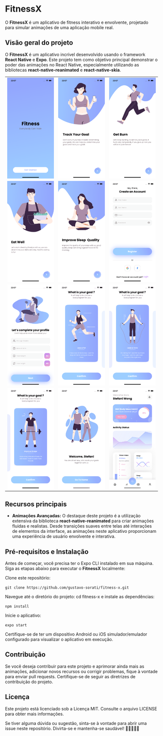 # FitnessX

O **FitnessX** é um aplicativo de fitness interativo e envolvente, projetado para simular animações de uma aplicação mobile real.

## Visão geral do projeto

O **FitnessX** é um aplicativo incrível desenvolvido usando o framework **React Native** e **Expo**. Este projeto tem como objetivo principal demonstrar o poder das animações no React Native, especialmente utilizando as bibliotecas **react-native-reanimated** e **react-native-skia**.

<table>
  <tr>
    <td><img src="./_docs/app_01.png" alt="Image 1"></td>
    <td><img src="./_docs/app_02.png" alt="Image 1"></td>
    <td><img src="./_docs/app_03.png" alt="Image 1"></td>
  </tr>
  <tr>
    <td><img src="./_docs/app_04.png" alt="Image 1"></td>
    <td><img src="./_docs/app_05.png" alt="Image 1"></td>
    <td><img src="./_docs/app_06.png" alt="Image 1"></td>
  </tr>
  <tr>
    <td><img src="./_docs/app_07.png" alt="Image 1"></td>
    <td><img src="./_docs/app_08.png" alt="Image 1"></td>
    <td><img src="./_docs/app_09.png" alt="Image 1"></td>
  </tr>
  <tr>
    <td><img src="./_docs/app_10.png" alt="Image 1"></td>
    <td><img src="./_docs/app_11.png" alt="Image 1"></td>
    <td><img src="./_docs/app_12.png" alt="Image 1"></td>
  </tr>
</table>

## Recursos principais

- **Animações Avançadas:** O destaque deste projeto é a utilização extensiva da biblioteca **react-native-reanimated** para criar animações fluidas e realistas. Desde transições suaves entre telas até interações de elementos da interface, as animações neste aplicativo proporcionam uma experiência de usuário envolvente e interativa.

## Pré-requisitos e Instalação

Antes de começar, você precisa ter o Expo CLI instalado em sua máquina. Siga as etapas abaixo para executar o **FitnessX** localmente:

Clone este repositório:

```git clone https://github.com/gustavo-sorati/fitness-x.git```

Navegue até o diretório do projeto: cd fitness-x e instale as dependências:

```npm install```

Inicie o aplicativo:

```expo start```

Certifique-se de ter um dispositivo Android ou iOS simulador/emulador configurado para visualizar o aplicativo em execução.

## Contribuição

Se você deseja contribuir para este projeto e aprimorar ainda mais as animações, adicionar novos recursos ou corrigir problemas, fique à vontade para enviar pull requests. Certifique-se de seguir as diretrizes de contribuição do projeto.

## Licença

Este projeto está licenciado sob a Licença MIT. Consulte o arquivo LICENSE para obter mais informações.

Se tiver alguma dúvida ou sugestão, sinta-se à vontade para abrir uma issue neste repositório. Divirta-se e mantenha-se saudável! 💪🏃‍♀️🏋️‍♂️

